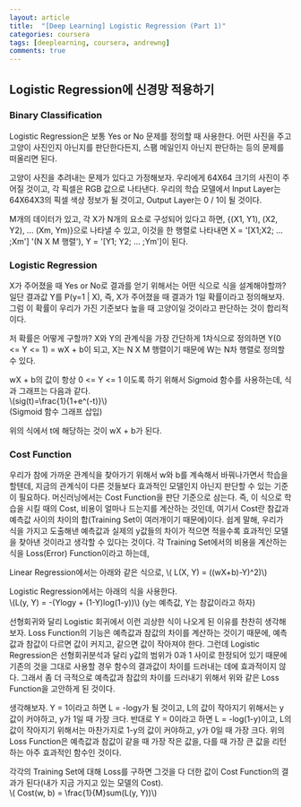 ```yaml
---
layout: article
title:  "[Deep Learning] Logistic Regression (Part 1)"
categories: coursera
tags: [deeplearning, coursera, andrewng]
comments: true
---
```

<script type="text/javascript"  src="http://cdn.mathjax.org/mathjax/latest/MathJax.js?config=TeX-AMS-MML_HTMLorMML"></script>

## Logistic Regression에 신경망 적용하기
### Binary Classification
Logistic Regression은 보통 Yes or No 문제를 정의할 때 사용한다. 어떤 사진을 주고 고양이 사진인지 아닌지를 판단한다든지, 스팸 메일인지 아닌지 판단하는 등의 문제를 떠올리면 된다.  

고양이 사진을 추려내는 문제가 있다고 가정해보자. 우리에게 64X64 크기의 사진이 주어질 것이고, 각 픽셀은 RGB 값으로 나타낸다. 우리의 학습 모델에서 Input Layer는 64X64X3의 픽셀 색상 정보가 될 것이고, Output Layer는 0 / 1이 될 것이다.  

M개의 데이터가 있고, 각 X가 N개의 요소로 구성되어 있다고 하면, {(X1, Y1), (X2, Y2), ... (Xm, Ym)}으로 나타낼 수 있고, 이것을 한 행렬로 나타내면 X = '[X1;X2; ... ;Xm'] '(N X M 행렬'), Y = '[Y1; Y2; ... ;Ym']이 된다.  

### Logistic Regression
X가 주어졌을 때 Yes or No로 결과를 얻기 위해서는 어떤 식으로 식을 설계해야할까? 일단 결과값 Y를 P(y=1 | X), 즉, X가 주어졌을 때 결과가 1일 확률이라고 정의해보자. 그럼 이 확률이 우리가 가진 기준보다 높을 때 고양이일 것이라고 판단하는 것이 합리적이다.  

저 확률은 어떻게 구할까? X와 Y의 관계식을 가장 간단하게 1차식으로 정의하면 Y(0 <= Y <= 1) = wX + b이 되고, X는 N X M 행렬이기 때문에 W는 N차 행렬로 정의할 수 있다.  

wX + b의 값이 항상 0 <= Y <= 1 이도록 하기 위해서 Sigmoid 함수를 사용하는데, 식과 그래프는 다음과 같다.   
\\(sig(t)=\frac{1}{1+e^(-t)}\\)  
(Sigmoid 함수 그래프 삽입)  

위의 식에서 t에 해당하는 것이 wX + b가 된다.

### Cost Function
우리가 참에 가까운 관계식을 찾아가기 위해서 w와 b를 계속해서 바꿔나가면서 학습을 할텐데, 지금의 관계식이 다른 것들보다 효과적인 모델인지 아닌지 판단할 수 있는 기준이 필요하다. 머신러닝에서는 Cost Function을 판단 기준으로 삼는다. 즉, 이 식으로 학습을 시킬 때의 Cost, 비용이 얼마나 드는지를 계산하는 것인데, 여기서 Cost란 참값과 예측값 사이의 차이의 합(Training Set이 여러개이기 때문에)이다. 쉽게 말해, 우리가 식을 가지고 도출해낸 예측값과 실제의 y값들의 차이가 적으면 적을수록 효과적인 모델을 찾아낸 것이라고 생각할 수 있다는 것이다. 각 Training Set에서의 비용을 계산하는 식을 Loss(Error) Function이라고 하는데,   

Linear Regression에서는 아래와 같은 식으로, 
\\( L(X, Y) = ((wX+b)-Y)^2)\\)

Logistic Regression에서는 아래의 식을 사용한다.  
\\(L(y, Y) = -(Ylogy + (1-Y)log(1-y))\\) (y는 예측값, Y는 참값이라고 하자) 

선형회귀와 달리 Logistic 회귀에서 이런 괴상한 식이 나오게 된 이유를 찬찬히 생각해보자. Loss Function의 기능은 예측값과 참값의 차이를 계산하는 것이기 때문에, 예측값과 참값이 다르면 값이 커지고, 같으면 값이 작아져야 한다. 그런데 Logistic Regression은 선형회귀분석과 달리 y값의 범위가 0과 1 사이로 한정되어 있기 때문에 기존의 것을 그대로 사용할 경우 함수의 결과값이 차이를 드러내는 데에 효과적이지 않다. 그래서 좀 더 극적으로 예측값과 참값의 차이를 드러내기 위해서 위와 같은 Loss Function을 고안하게 된 것이다.  

생각해보자. Y = 1이라고 하면 L = -logy가 될 것이고, L의 값이 작아지기 위해서는 y 값이 커야하고, y가 1일 때 가장 크다. 반대로 Y = 0이라고 하면 L = -log(1-y)이고, L의 값이 작아지기 위해서는 마찬가지로 1-y의 값이 커야하고, y가 0일 때 가장 크다.  위의 Loss Function은 예측값과 참값이 같을 때 가장 작은 값을, 다를 때 가장 큰 값을 리턴하는 아주 효과적인 함수인 것이다.  

각각의 Training Set에 대해 Loss를 구하면 그것을 다 더한 값이 Cost Function의 결과가 된다(내가 지금 가지고 있는 모델의 Cost).  
\\( Cost(w, b) = \frac{1}{M}sum(L(y, Y))\\)